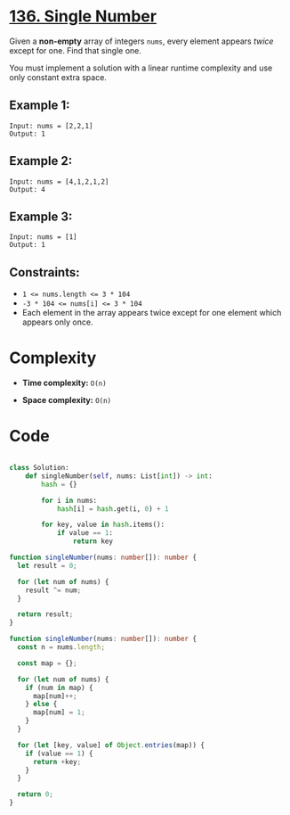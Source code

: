 # [136. Single Number](https://leetcode.com/problems/single-number/description/?envType=study-plan-v2&envId=leetcode-75)

Given a **non-empty** array of integers `nums`, every element appears _twice_ except for one. Find that single one.

You must implement a solution with a linear runtime complexity and use only constant extra space.

## Example 1:

```
Input: nums = [2,2,1]
Output: 1
```

## Example 2:

```
Input: nums = [4,1,2,1,2]
Output: 4
```

## Example 3:

```
Input: nums = [1]
Output: 1

```

## Constraints:

- `1 <= nums.length <= 3 * 104`
- `-3 * 104 <= nums[i] <= 3 * 104`
- Each element in the array appears twice except for one element which appears only once.

# Complexity

- **Time complexity:**
  `O(n)`

- **Space complexity:**
  `O(n)`

# Code

```python

class Solution:
    def singleNumber(self, nums: List[int]) -> int:
        hash = {}

        for i in nums:
            hash[i] = hash.get(i, 0) + 1

        for key, value in hash.items():
            if value == 1:
                return key

```

```ts
function singleNumber(nums: number[]): number {
  let result = 0;

  for (let num of nums) {
    result ^= num;
  }

  return result;
}
```

```ts
function singleNumber(nums: number[]): number {
  const n = nums.length;

  const map = {};

  for (let num of nums) {
    if (num in map) {
      map[num]++;
    } else {
      map[num] = 1;
    }
  }

  for (let [key, value] of Object.entries(map)) {
    if (value == 1) {
      return +key;
    }
  }

  return 0;
}
```
